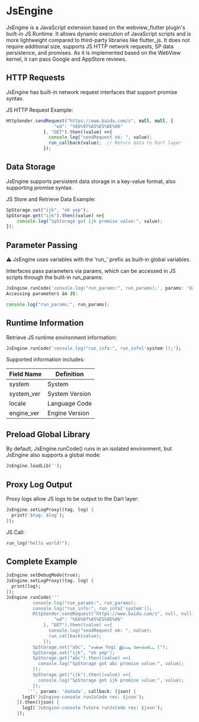 
# JsEngine
JsEngine is a JavaScript extension based on the webview_flutter plugin's built-in JS Runtime. It allows dynamic execution of JavaScript scripts and is more lightweight compared to third-party libraries like flutter_js. It does not require additional size, supports JS HTTP network requests, SP data persistence, and promises. As it is implemented based on the WebView kernel, it can pass Google and AppStore reviews.

## HTTP Requests
JsEngine has built-in network request interfaces that support promise syntax.

JS HTTP Request Example:

```javascript
HttpSender.sendRequest("https://www.baidu.com/s", null, null, {
                  "wd": "%E6%97%A5%E5%8E%86"
              }, "GET").then((value) =>{
                console.log("sendRequest ok: ", value);
                run_callback(value);  // Return data to Dart layer
              });
```

## Data Storage
JsEngine supports persistent data storage in a key-value format, also supporting promise syntax.

JS Store and Retrieve Data Example:

```javascript
SpStorage.set("ijk", "oh yep");
SpStorage.get("ijk").then((value) =>{
    console.log("SpStorage got ijk promise value:", value);
});
```

## Parameter Passing
⚠️ JsEngine uses variables with the 'run_' prefix as built-in global variables.

Interfaces pass parameters via params, which can be accessed in JS scripts through the built-in run_params:
```dart
JsEngine.runCode('console.log("run_params:", run_params);', params: 'dadada');
Accessing parameters in JS:
```
```javascript
console.log("run_params:", run_params);
```

## Runtime Information
Retrieve JS runtime environment information:

```dart
JsEngine.runCode('console.log("run_info:", run_info['system']);');
```

Supported information includes:

|Field Name	| Definition
|  ----  | ----  |
|system	| System
|system_ver	| System Version
|locale	| Language Code
|engine_ver	| Engine Version

## Preload Global Library

By default, JsEngine.runCode() runs in an isolated environment, but JsEngine also supports a global mode:

```dart
JsEngine.loadLib('');
```

## Proxy Log Output
Proxy logs allow JS logs to be output to the Dart layer:

```dart
JsEngine.setLogProxy((tag, log) {
  print('$tag: $log');
});
```
JS Call:

```javascript
run_log("hello world!");
```

## Complete Example
```dart
JsEngine.setDebugMode(true);
JsEngine.setLogProxy((tag, log) {
  print(log);
});
JsEngine.runCode('''
          console.log("run_params:", run_params);
          console.log("run_info:", run_info['system']);
          HttpSender.sendRequest("https://www.baidu.com/s", null, null, {
                  "wd": "%E6%97%A5%E5%8E%86"
              }, "GET").then((value) =>{
                console.log("sendRequest ok: ", value);
                run_callback(value);
              });
          SpStorage.set("abc", "என்ன Yogi இப்படி சொல்லிட்ட |");
          SpStorage.set("ijk", "oh yep");
          SpStorage.get("abc").then((value) =>{
            console.log("SpStorage got abc promise value:", value);
          });
          SpStorage.get("ijk").then((value) =>{
            console.log("SpStorage got ijk promise value:", value);
          });
        ''', params: 'dadada', callback: (json) {
      logI('JsEngine-console runJsCode res: $json');
    }).then((json) {
      logI('JsEngine-console future runJsCode res: $json');
    });
```